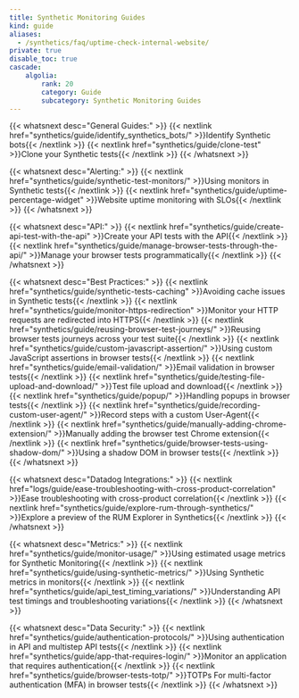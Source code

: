 ```yaml
---
title: Synthetic Monitoring Guides
kind: guide
aliases:
  - /synthetics/faq/uptime-check-internal-website/ 
private: true
disable_toc: true
cascade:
    algolia:
        rank: 20
        category: Guide
        subcategory: Synthetic Monitoring Guides
---
```


{{< whatsnext desc="General Guides:" >}}
    {{< nextlink href="synthetics/guide/identify_synthetics_bots/" >}}Identify Synthetic bots{{< /nextlink >}}
    {{< nextlink href="synthetics/guide/clone-test" >}}Clone your Synthetic tests{{< /nextlink >}}
{{< /whatsnext >}}

{{< whatsnext desc="Alerting:" >}}
    {{< nextlink href="synthetics/guide/synthetic-test-monitors/" >}}Using monitors in Synthetic tests{{< /nextlink >}}
    {{< nextlink href="synthetics/guide/uptime-percentage-widget" >}}Website uptime monitoring with SLOs{{< /nextlink >}}
{{< /whatsnext >}}

{{< whatsnext desc="API:" >}}
    {{< nextlink href="synthetics/guide/create-api-test-with-the-api" >}}Create your API tests with the API{{< /nextlink >}}
    {{< nextlink href="synthetics/guide/manage-browser-tests-through-the-api/" >}}Manage your browser tests programmatically{{< /nextlink >}}
{{< /whatsnext >}}

{{< whatsnext desc="Best Practices:" >}}
    {{< nextlink href="synthetics/guide/synthetic-tests-caching" >}}Avoiding cache issues in Synthetic tests{{< /nextlink >}}
    {{< nextlink href="synthetics/guide/monitor-https-redirection" >}}Monitor your HTTP requests are redirected into HTTPS{{< /nextlink >}}
    {{< nextlink href="synthetics/guide/reusing-browser-test-journeys/" >}}Reusing browser tests journeys across your test suite{{< /nextlink >}}
    {{< nextlink href="synthetics/guide/custom-javascript-assertion/" >}}Using custom JavaScript assertions in browser tests{{< /nextlink >}}
    {{< nextlink href="synthetics/guide/email-validation/" >}}Email validation in browser tests{{< /nextlink >}}
    {{< nextlink href="synthetics/guide/testing-file-upload-and-download/" >}}Test file upload and download{{< /nextlink >}}
    {{< nextlink href="synthetics/guide/popup/" >}}Handling popups in browser tests{{< /nextlink >}}
    {{< nextlink href="synthetics/guide/recording-custom-user-agent/" >}}Record steps with a custom User-Agent{{< /nextlink >}}
    {{< nextlink href="synthetics/guide/manually-adding-chrome-extension/" >}}Manually adding the browser test Chrome extension{{< /nextlink >}}
    {{< nextlink href="synthetics/guide/browser-tests-using-shadow-dom/" >}}Using a shadow DOM in browser tests{{< /nextlink >}}
{{< /whatsnext >}}

{{< whatsnext desc="Datadog Integrations:" >}}
    {{< nextlink href="logs/guide/ease-troubleshooting-with-cross-product-correlation" >}}Ease troubleshooting with cross-product correlation{{< /nextlink >}}
    {{< nextlink href="synthetics/guide/explore-rum-through-synthetics/" >}}Explore a preview of the RUM Explorer in Synthetics{{< /nextlink >}}
{{< /whatsnext >}}

{{< whatsnext desc="Metrics:" >}}
    {{< nextlink href="synthetics/guide/monitor-usage/" >}}Using estimated usage metrics for Synthetic Monitoring{{< /nextlink >}}
    {{< nextlink href="synthetics/guide/using-synthetic-metrics/" >}}Using Synthetic metrics in monitors{{< /nextlink >}}
    {{< nextlink href="synthetics/guide/api_test_timing_variations/" >}}Understanding API test timings and troubleshooting variations{{< /nextlink >}}
{{< /whatsnext >}}

{{< whatsnext desc="Data Security:" >}}
    {{< nextlink href="synthetics/guide/authentication-protocols/" >}}Using authentication in API and multistep API tests{{< /nextlink >}}
    {{< nextlink href="synthetics/guide/app-that-requires-login/" >}}Monitor an application that requires authentication{{< /nextlink >}}
    {{< nextlink href="synthetics/guide/browser-tests-totp/" >}}TOTPs For multi-factor authentication (MFA) in browser tests{{< /nextlink >}}
{{< /whatsnext >}}
